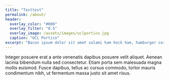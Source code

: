 ```yaml
---
title: "Testtest"
permalink: /about/
header:
  overlay_color: "#000"
  overlay_filter: "0.5"
  overlay_image: /assets/images/uclportico.jpg
  caption: "UCL Portico"
excerpt: "Bacon ipsum dolor sit amet salami ham hock ham, hamburger corned beef short ribs kielbasa biltong t-bone drumstick tri-tip tail sirloin pork chop."
---
```


Integer posuere erat a ante venenatis dapibus posuere velit aliquet. Aenean lacinia bibendum nulla sed consectetur. Etiam porta sem malesuada magna mollis euismod. Fusce dapibus, tellus ac cursus commodo, tortor mauris condimentum nibh, ut fermentum massa justo sit amet risus.
